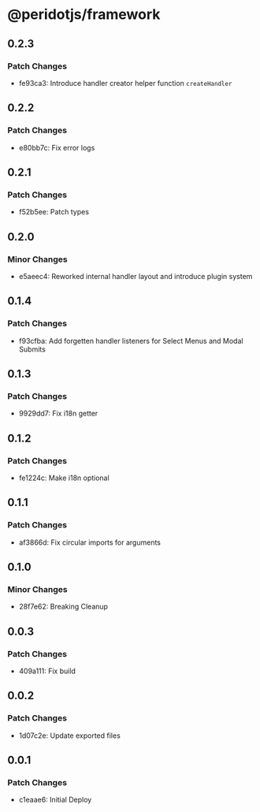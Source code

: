 # @peridotjs/framework

## 0.2.3

### Patch Changes

-   fe93ca3: Introduce handler creator helper function `createHandler`

## 0.2.2

### Patch Changes

-   e80bb7c: Fix error logs

## 0.2.1

### Patch Changes

-   f52b5ee: Patch types

## 0.2.0

### Minor Changes

-   e5aeec4: Reworked internal handler layout and introduce plugin system

## 0.1.4

### Patch Changes

-   f93cfba: Add forgetten handler listeners for Select Menus and Modal Submits

## 0.1.3

### Patch Changes

-   9929dd7: Fix i18n getter

## 0.1.2

### Patch Changes

-   fe1224c: Make i18n optional

## 0.1.1

### Patch Changes

-   af3866d: Fix circular imports for arguments

## 0.1.0

### Minor Changes

-   28f7e62: Breaking Cleanup

## 0.0.3

### Patch Changes

-   409a111: Fix build

## 0.0.2

### Patch Changes

-   1d07c2e: Update exported files

## 0.0.1

### Patch Changes

-   c1eaae6: Initial Deploy
